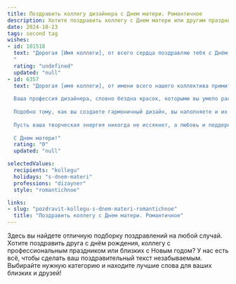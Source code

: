 ```yaml
---
title: Поздравить коллегу дизайнера с Днем матери. Романтичное
description: Хотите поздравить коллегу с Днем матери или другим праздником? Наш ИИ создаст незабываемое поздравление, а вы обязательно выделитесь среди других.  
date: 2024-10-23
tags: second tag
wishes:
- id: 101518
  text: "Дорогая [Имя коллеги], от всего сердца поздравляю тебя с Днём Матери! Пусть этот день будет наполнен нежностью, любовью и счастьем, которые ты даришь миру своим талантом дизайнера и, конечно же, своей безграничной материнской заботой.  Пусть вдохновение, как нежная мелодия, всегда звучит в твоей душе, а краски жизни всегда будут яркими и радостными, как твои лучшие работы.
  "
  rating: "undefined"
  updated: "null"
- id: 6357
  text: "Дорогая [имя коллеги], от имени всего нашего коллектива примите самые теплые поздравления с Днем матери!
  
  Ваша профессия дизайнера, словно бездна красок, которыми вы умело раскрашиваете этот мир. Но сегодня хочется выделить не только ваш талант художника, но и безграничную любовь к вашим детям.
  
  Подобно тому, как вы создаете гармоничный дизайн, вы наполняете и их жизнь радостью, заботой и вдохновением. Каждый ваш штрих — это проявление вашего материнского тепла и нежности.
  
  Пусть ваша творческая энергия никогда не иссякнет, а любовь и поддержка ваших родных будут вашим неисчерпаемым источником счастья. Пусть ваши дети растут в атмосфере красоты и гармонии, которые вы создаете собственными руками.
  
  С Днем матери!"
  rating: "0"
  updated: "null"

selectedValues:
  recipients: "kollegu"
  holidays: "s-dnem-materi"
  professions: "dizayner"
  style: "romantichnoe"

links:
- slug: "pozdravit-kollegu-s-dnem-materi-romantichnoe"
  title: "Поздравить коллегу с Днем матери. Романтичное"
---
```


Здесь вы найдете отличную подборку поздравлений на любой случай. 
Хотите поздравить друга с днём рождения, коллегу с профессиональным праздником или близких с Новым годом? У нас есть всё, чтобы сделать ваш поздравительный текст незабываемым. Выбирайте нужную категорию и находите лучшие слова для ваших близких и друзей!
